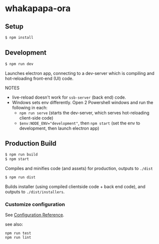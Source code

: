 # whakapapa-ora

## Setup

```bash
$ npm install
```

## Development

```bash
$ npm run dev
```
Launches electron app, connecting to a dev-server which is compiling and hot-reloading front-end (UI) code.

NOTES
- live-reload doesn't work for `ssb-server` (back end) code.
- Windows sets env differently. Open 2 Powershell windows and run the following in each:
  - `npm run serve` (starts the dev-server, which serves hot-reloading client-side code)
  - `$env:NODE_ENV="development"`, then `npm start` (set the env to development, then launch electron app)

## Production Build

```bash
$ npm run build
$ npm start
```

Compiles and minifies code (and assets) for production, outputs to `./dist`

```bash
$ npm run dist
```

Builds installer (using compiled clientside code + back end code), and outputs to `./dist/installers`.




### Customize configuration
See [Configuration Reference](https://cli.vuejs.org/config/).

see also:

```
npm run test
npm run lint
```
